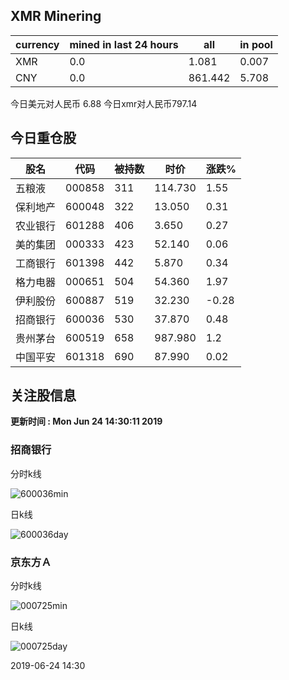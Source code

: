 ## XMR Minering

|currency|mined in last 24 hours|all|in pool|
|---|---|---|---|
|XMR|0.0|1.081|0.007|
|CNY|0.0|861.442|5.708|

今日美元对人民币 6.88	今日xmr对人民币797.14


## 今日重仓股 

|股名|代码|被持数|时价|涨跌%|
|---|---|---|---|---|
|五粮液|000858|311|114.730|1.55|
|保利地产|600048|322|13.050|0.31|
|农业银行|601288|406|3.650|0.27|
|美的集团|000333|423|52.140|0.06|
|工商银行|601398|442|5.870|0.34|
|格力电器|000651|504|54.360|1.97|
|伊利股份|600887|519|32.230|-0.28|
|招商银行|600036|530|37.870|0.48|
|贵州茅台|600519|658|987.980|1.2|
|中国平安|601318|690|87.990|0.02|

## 关注股信息
**更新时间 : Mon Jun 24 14:30:11 2019**
### 招商银行 
分时k线

![600036min](http://image.sinajs.cn/newchart/min/n/sh600036.gif)

日k线

![600036day](http://image.sinajs.cn/newchart/daily/n/sh600036.gif)

### 京东方Ａ 
分时k线

![000725min](http://image.sinajs.cn/newchart/min/n/sz000725.gif)

日k线

![000725day](http://image.sinajs.cn/newchart/daily/n/sz000725.gif)

2019-06-24 14:30